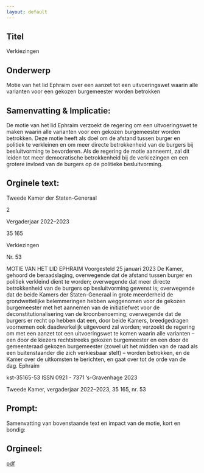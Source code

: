 ```yaml
---
layout: default
---
```

## Titel
Verkiezingen
## Onderwerp
Motie van het lid Ephraim over een aanzet tot een uitvoeringswet waarin alle varianten voor een gekozen burgemeester worden betrokken 
## Samenvatting & Implicatie:

De motie van het lid Ephraim verzoekt de regering om een uitvoeringswet te maken waarin alle varianten voor een gekozen burgemeester worden betrokken. Deze motie heeft als doel om de afstand tussen burger en politiek te verkleinen en om meer directe betrokkenheid van de burgers bij besluitvorming te bevorderen. Als de regering de motie aanneemt, zal dit leiden tot meer democratische betrokkenheid bij de verkiezingen en een grotere invloed van de burgers op de politieke besluitvorming.
## Orginele text:


Tweede Kamer der Staten-Generaal

2

Vergaderjaar 2022–2023

35 165

Verkiezingen

Nr. 53

MOTIE VAN HET LID EPHRAIM
Voorgesteld 25 januari 2023
De Kamer,
gehoord de beraadslaging,
overwegende dat de afstand tussen burger en politiek verkleind dient te
worden;
overwegende dat meer directe betrokkenheid van de burgers op besluitvorming gewenst is;
overwegende dat de beide Kamers der Staten-Generaal in grote
meerderheid de grondwettelijke belemmeringen hebben weggenomen
voor de gekozen burgemeester met het aannemen van de initiatiefwet
voor de deconstitutionalisering van de kroonbenoeming;
overwegende dat de burgers er recht op hebben dat een, door beide
Kamers, breedgedragen voornemen ook daadwerkelijk uitgevoerd zal
worden;
verzoekt de regering om met een aanzet tot een uitvoeringswet te komen
waarin alle varianten – een door de kiezers rechtstreeks gekozen burgemeester en een door de gemeenteraad gekozen burgemeester (zowel uit
het midden van de raad als een buitenstaander die zich verkiesbaar stelt) –
worden betrokken, en de Kamer over de uitkomsten te berichten,
en gaat over tot de orde van de dag.
Ephraim

kst-35165-53
ISSN 0921 - 7371
’s-Gravenhage 2023

Tweede Kamer, vergaderjaar 2022–2023, 35 165, nr. 53


## Prompt:
Samenvatting van bovenstaande text en impact van de motie, kort en bondig:

## Orgineel:
[pdf](https://gegevensmagazijn.tweedekamer.nl/OData/v4/2.0/Document(c7f52449-5cf4-450a-8a3c-9a86d1aa3dab)/resource)
